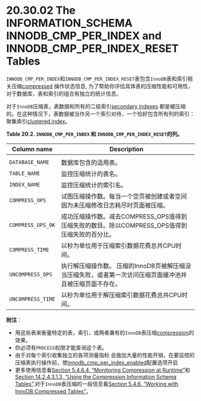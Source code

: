 # 20.30.02 The INFORMATION_SCHEMA INNODB_CMP_PER_INDEX and INNODB_CMP_PER_INDEX_RESET Tables

`INNODB_CMP_PER_INDEX`和`INNODB_CMP_PER_INDEX_RESET`表包含`InnoDB`表和索引相关压缩[compressed](../glossary.md) 操作状态信息, 为了帮助你评估具体表的压缩性能和可用性，对于数据库，表和索引的组合有独立的统计信息。

对于`InnoDB`压缩表，表数据和所有的二级索引[secondary indexes](../glossary.md) 都是被压缩的。在这种情况下，表数据被当作另一个索引对待，一个恰好包含所有列的索引：聚集索引[clustered index](../glossary.md)。

**Table 20.2. `INNODB_CMP_PER_INDEX` 和 `INNODB_CMP_PER_INDEX_RESET`的列。**

<table>
<thead>
<tr>
	<th scope="col">Column name</th>
	<th scope="col">Description</th>
</tr>
</thead>

<tbody>
<tr>
	<td scope="row"> </td>
	<td> </td>
</tr>

<tr>
	<td scope="row"><code class="literal">DATABASE_NAME</code></td>
	<td>数据库包含的适用表。</td>
</tr>

<tr>
	<td scope="row"><code class="literal">TABLE_NAME</code></td>
	<td>监控压缩统计的表名。</td>
</tr>

<tr>
	<td scope="row"><code class="literal">INDEX_NAME</code></td>
	<td>监控压缩统计的索引名。</td>
</tr>

<tr>
	<td scope="row"><code class="literal">COMPRESS_OPS</code></td>
	<td>试图压缩操作数。每当一个空页被创建或者空间因为未压缩修改日志耗尽时页面被压缩。</td>
</tr>

<tr>
	<td scope="row"><code class="literal">COMPRESS_OPS_OK</code></td>
	<td>成功压缩操作数。减去COMPRESS_OPS值得到压缩失败的数目。除以COMPRESS_OPS值得到压缩失败的百分比。</td>
</tr>

<tr>
	<td scope="row"><code class="literal">COMPRESS_TIME</code></td>
	<td>以秒为单位用于压缩索引数据花费总共CPU时间。</td>
</tr>

<tr>
	<td scope="row"><code class="literal">UNCOMPRESS_OPS</code></td>
	<td>执行解压缩操作数。 压缩的InnoDB页被解压缩没当压缩失败，或者第一次访问压缩页面缓冲池并且被压缩页面不存在。</td>
</tr>

<tr>
	<td scope="row"><code class="literal">UNCOMPRESS_TIME</code></td>
	<td>以秒为单位用于解压缩索引数据花费总共CPU时间。</td>
</tr>
</tbody>
</table>

**附注**：

- 用这些表来衡量特定的表，索引，或两者兼有的`InnoDB`表压缩[compression](../glossary.md)的效果。
- 你必须有`PROCESS`权限才能查询这个表。
- 由于对每个索引收集独立的各项测量指标 会施加大量的性能开销，在要监控的压缩表执行操作前，使[innodb_cmp_per_index_enabled](../Chapter_14/14.02.06_InnoDB_Startup_Options_and_System_Variables.md)配置选项开启
- 更多使用信息看[Section 5.4.6.4, “Monitoring Compression at Runtime”](../Chapter_05/05.04.06_Working_with_InnoDB_Compressed_Tables.md#05.04.06.04)和[Section 14.2.4.3.1.3, “Using the Compression Information Schema Tables”](../Chapter_14/14.02.04_InnoDB_Performance_Tuning_and_Troubleshooting.md#14.02.06.03 ).对于`InnoDB`表压缩的一般信息看[Section 5.4.6, “Working with InnoDB Compressed Tables”](../Chapter_05/05.04.06_Working_with_InnoDB_Compressed_Tables.md)。